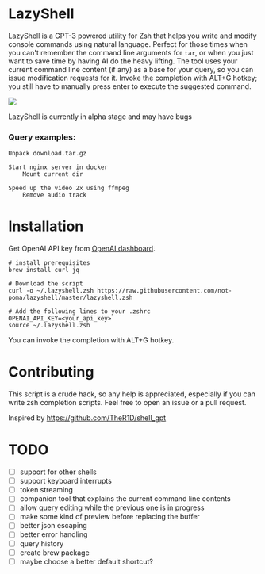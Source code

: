 # LazyShell

LazyShell is a GPT-3 powered utility for Zsh that helps you write and modify console commands using natural language. Perfect for those times when you can't remember the command line arguments for `tar`, or when you just want to save time by having AI do the heavy lifting. The tool uses your current command line content (if any) as a base for your query, so you can issue modification requests for it. Invoke the completion with ALT+G hotkey; you still have to manually press enter to execute the suggested command.

<img src="https://raw.githubusercontent.com/not-poma/lazyshell/master/screenshot.gif">

LazyShell is currently in alpha stage and may have bugs

### Query examples:

```
Unpack download.tar.gz

Start nginx server in docker
    Mount current dir

Speed up the video 2x using ffmpeg
    Remove audio track
```

# Installation

Get OpenAI API key from [OpenAI dashboard](https://beta.openai.com/account/api-keys).

```shell
# install prerequisites
brew install curl jq

# Download the script
curl -o ~/.lazyshell.zsh https://raw.githubusercontent.com/not-poma/lazyshell/master/lazyshell.zsh

# Add the following lines to your .zshrc
OPENAI_API_KEY=<your_api_key>
source ~/.lazyshell.zsh
```

You can invoke the completion with ALT+G hotkey.

# Contributing

This script is a crude hack, so any help is appreciated, especially if you can write zsh completion scripts. Feel free to open an issue or a pull request.

Inspired by https://github.com/TheR1D/shell_gpt

# TODO

- [ ] support for other shells
- [ ] support keyboard interrupts
- [ ] token streaming
- [ ] companion tool that explains the current command line contents
- [ ] allow query editing while the previous one is in progress
- [ ] make some kind of preview before replacing the buffer
- [ ] better json escaping
- [ ] better error handling
- [ ] query history
- [ ] create brew package
- [ ] maybe choose a better default shortcut?
